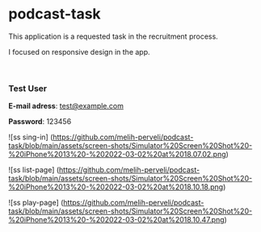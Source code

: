 # podcast-task

This application is a requested task in the recruitment process.

I focused on responsive design in the app.

<br>

### **Test User**

**E-mail adress**: test@example.com

**Password**: 123456

![ss sing-in] (https://github.com/melih-perveli/podcast-task/blob/main/assets/screen-shots/Simulator%20Screen%20Shot%20-%20iPhone%2013%20-%202022-03-02%20at%2018.07.02.png)

![ss list-page] (https://github.com/melih-perveli/podcast-task/blob/main/assets/screen-shots/Simulator%20Screen%20Shot%20-%20iPhone%2013%20-%202022-03-02%20at%2018.10.18.png)

![ss play-page] (https://github.com/melih-perveli/podcast-task/blob/main/assets/screen-shots/Simulator%20Screen%20Shot%20-%20iPhone%2013%20-%202022-03-02%20at%2018.10.47.png)

